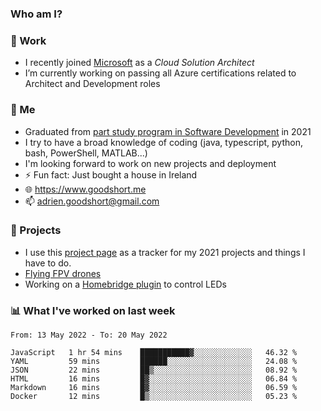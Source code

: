 ### Who am I?

<!--
**goodshort/goodshort** is a ✨ _special_ ✨ repository because its `README.md` (this file) appears on your GitHub profile.
-->
### 💼 Work
- I recently joined [Microsoft](https://www.microsoft.com/) as a _Cloud Solution Architect_
- I’m currently working on passing all Azure certifications related to Architect and Development roles

### 🌱 Me
- Graduated from [part study program in Software Development](https://www.goodshort.me/who-am-i/studies#higher-diploma-in-software-development) in 2021
- I try to have a broad knowledge of coding (java, typescript, python, bash, PowerShell, MATLAB...)
- I'm looking forward to work on new projects and deployment
- ⚡ Fun fact: Just bought a house in Ireland
- 🌐 https://www.goodshort.me
- 📫 adrien.goodshort@gmail.com

### 🚧 Projects

- I use this [project page](https://github.com/users/goodshort/projects/2) as a tracker for my 2021 projects and things I have to do.
- [Flying FPV drones](https://www.youtube.com/watch?v=PdOF5c4RF18&list=PLhU-As_kQhM6L6iwidza6sSdfxEybA7VZ)
- Working on a [Homebridge plugin](https://github.com/goodshort/homebridge-wled-preset) to control LEDs

### 📊 What I've worked on last week

<!--START_SECTION:waka-->

```text
From: 13 May 2022 - To: 20 May 2022

JavaScript   1 hr 54 mins    ███████████▓░░░░░░░░░░░░░   46.32 %
YAML         59 mins         ██████░░░░░░░░░░░░░░░░░░░   24.08 %
JSON         22 mins         ██▒░░░░░░░░░░░░░░░░░░░░░░   08.92 %
HTML         16 mins         █▓░░░░░░░░░░░░░░░░░░░░░░░   06.84 %
Markdown     16 mins         █▓░░░░░░░░░░░░░░░░░░░░░░░   06.59 %
Docker       12 mins         █▒░░░░░░░░░░░░░░░░░░░░░░░   05.23 %
```

<!--END_SECTION:waka-->
